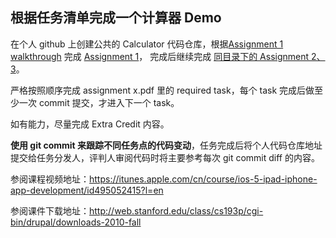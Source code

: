 根据任务清单完成一个计算器 Demo
---

在个人 github 上创建公共的 Calculator 代码仓库，根据[Assignment 1 walkthrough](https://github.com/cncnTech/newcomer-iOS/blob/master/practice-calculator/Assignment%201%20Walkthrough.pdf) 完成 [Assignment 1](https://github.com/cncnTech/newcomer-iOS/blob/master/practice-calculator/assignment1.pdf)， 完成后继续完成 [同目录下的 Assignment 2、3](https://github.com/cncnTech/newcomer-iOS/tree/master/practice-calculator)。

严格按照顺序完成 assignment x.pdf 里的 required task，每个 task 完成后做至少一次 commit 提交，才进入下一个 task。

如有能力，尽量完成 Extra Credit 内容。


**使用 git commit 来跟踪不同任务点的代码变动**，任务完成后将个人代码仓库地址提交给任务分发人，评判人审阅代码时将主要参考每次 git commit diff 的内容。


参阅课程视频地址：https://itunes.apple.com/cn/course/ios-5-ipad-iphone-app-development/id495052415?l=en

参阅课件下载地址：http://web.stanford.edu/class/cs193p/cgi-bin/drupal/downloads-2010-fall
